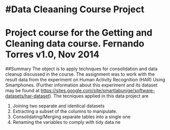 #Data Cleaaning Course Project
==========================================================
Project course for the Getting and Cleaning data course. 
Fernando Torres
v1.0, Nov 2014
==========================================================
##Summary
The object is to apply  technques for consolidation and data cleanup discussed in the course. The assignment was to work with the result data from the experiment on Human Activity Recognition (HAR) Using Smartphones. (Further information about this experiment and its dataset may be found at https://sites.google.com/site/smartlabunige/software-datasets/har-dataset).
The tecniques applied in this data project are
1. Joining two separate and identical datasets
2. Extracting a subset of the columns to manipulate.
3. Consolidating/Merging separate tables into a single one
4. Renaming the variables to comply with tidy data ne

